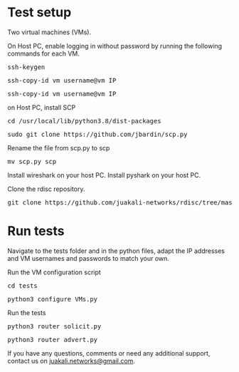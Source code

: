 
# Test setup

Two virtual machines (VMs).

On Host PC, enable logging in without password by running the following commands for each VM.
<pre>ssh-keygen</pre>
<pre>ssh-copy-id vm_username@vm_IP</pre>
<pre>ssh-copy-id vm_username@vm_IP</pre>

on Host PC, install SCP
<pre>cd /usr/local/lib/python3.8/dist-packages</pre>
<pre>sudo git clone https://github.com/jbardin/scp.py</pre>
Rename the file from scp.py to scp
<pre>mv scp.py scp</pre>

Install wireshark on your host PC.
Install pyshark on your host PC.



Clone the rdisc repository. 
<pre>git clone https://github.com/juakali-networks/rdisc/tree/master></pre>

# Run tests

Navigate to the tests folder and in the python files, adapt the IP addresses and VM usernames and passwords to match your own.

Run the VM configuration script
<pre>cd tests</pre>
<pre>python3 configure_VMs.py</pre>

Run the tests
<pre>python3 router_solicit.py</pre>
<pre>python3 router_advert.py</pre>

If you have any questions, comments or need any additional support, contact us on juakali.networks@gmail.com.







